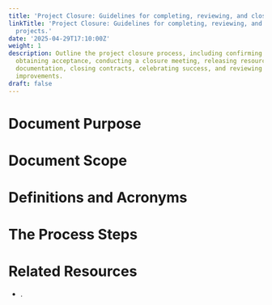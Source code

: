 ```yaml
---
title: 'Project Closure: Guidelines for completing, reviewing, and closing out projects.'
linkTitle: 'Project Closure: Guidelines for completing, reviewing, and closing out
  projects.'
date: '2025-04-29T17:10:00Z'
weight: 1
description: Outline the project closure process, including confirming completion,
  obtaining acceptance, conducting a closure meeting, releasing resources, finalizing
  documentation, closing contracts, celebrating success, and reviewing for future
  improvements.
draft: false
---
```



# Document Purpose

<!-- Unsupported block type: divider -->

<!-- Unsupported block type: unsupported -->



# Document Scope

<!-- Unsupported block type: divider -->

<!-- Unsupported block type: unsupported -->

# Definitions and Acronyms

<!-- Unsupported block type: divider -->

<!-- Unsupported block type: child_database -->

# The Process Steps

<!-- Unsupported block type: divider -->

<!-- Unsupported block type: unsupported -->

<!-- Unsupported block type: table_of_contents -->



# Related Resources

<!-- Unsupported block type: divider -->

- .